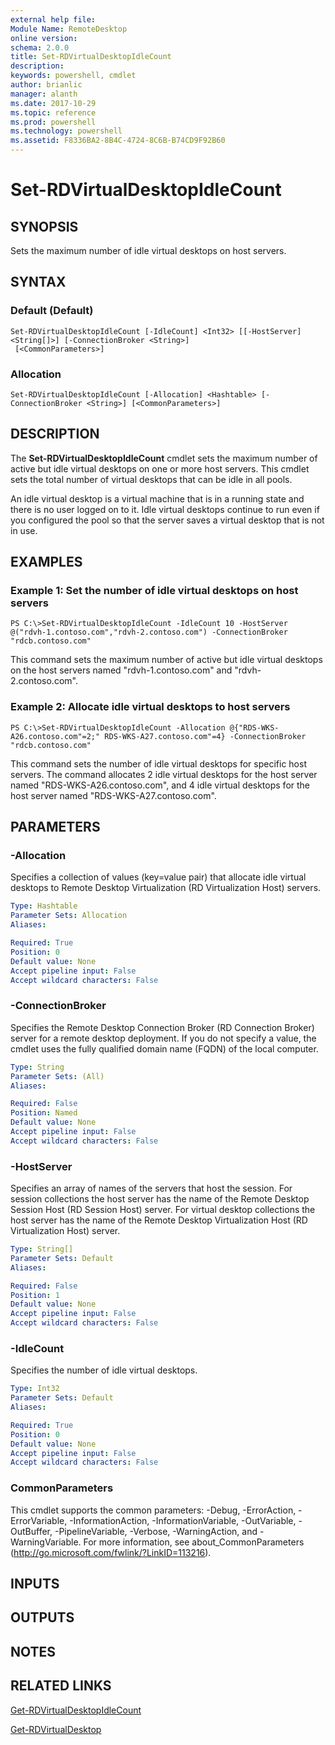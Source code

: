 ```yaml
---
external help file: 
Module Name: RemoteDesktop
online version: 
schema: 2.0.0
title: Set-RDVirtualDesktopIdleCount
description: 
keywords: powershell, cmdlet
author: brianlic
manager: alanth
ms.date: 2017-10-29
ms.topic: reference
ms.prod: powershell
ms.technology: powershell
ms.assetid: F8336BA2-8B4C-4724-8C6B-B74CD9F92B60
---
```


# Set-RDVirtualDesktopIdleCount

## SYNOPSIS
Sets the maximum number of idle virtual desktops on host servers.

## SYNTAX

### Default (Default)
```
Set-RDVirtualDesktopIdleCount [-IdleCount] <Int32> [[-HostServer] <String[]>] [-ConnectionBroker <String>]
 [<CommonParameters>]
```

### Allocation
```
Set-RDVirtualDesktopIdleCount [-Allocation] <Hashtable> [-ConnectionBroker <String>] [<CommonParameters>]
```

## DESCRIPTION
The **Set-RDVirtualDesktopIdleCount** cmdlet sets the maximum number of active but idle virtual desktops on one or more host servers.
This cmdlet sets the total number of virtual desktops that can be idle in all pools.

An idle virtual desktop is a virtual machine that is in a running state and there is no user logged on to it.
Idle virtual desktops continue to run even if you configured the pool so that the server saves a virtual desktop that is not in use.

## EXAMPLES

### Example 1: Set the number of idle virtual desktops on host servers
```
PS C:\>Set-RDVirtualDesktopIdleCount -IdleCount 10 -HostServer @("rdvh-1.contoso.com","rdvh-2.contoso.com") -ConnectionBroker "rdcb.contoso.com"
```

This command sets the maximum number of active but idle virtual desktops on the host servers named "rdvh-1.contoso.com" and "rdvh-2.contoso.com".

### Example 2: Allocate idle virtual desktops to host servers
```
PS C:\>Set-RDVirtualDesktopIdleCount -Allocation @{"RDS-WKS-A26.contoso.com"=2;" RDS-WKS-A27.contoso.com"=4} -ConnectionBroker "rdcb.contoso.com"
```

This command sets the number of idle virtual desktops for specific host servers.
The command allocates 2 idle virtual desktops for the host server named "RDS-WKS-A26.contoso.com", and 4 idle virtual desktops for the host server named "RDS-WKS-A27.contoso.com".

## PARAMETERS

### -Allocation
Specifies a collection of values (key=value pair) that allocate idle virtual desktops to Remote Desktop Virtualization (RD Virtualization Host) servers.

```yaml
Type: Hashtable
Parameter Sets: Allocation
Aliases: 

Required: True
Position: 0
Default value: None
Accept pipeline input: False
Accept wildcard characters: False
```

### -ConnectionBroker
Specifies the Remote Desktop Connection Broker (RD Connection Broker) server for a remote desktop deployment.
If you do not specify a value, the cmdlet uses the fully qualified domain name (FQDN) of the local computer.

```yaml
Type: String
Parameter Sets: (All)
Aliases: 

Required: False
Position: Named
Default value: None
Accept pipeline input: False
Accept wildcard characters: False
```

### -HostServer
Specifies an array of names of the servers that host the session.
For session collections the host server has the name of the Remote Desktop Session Host (RD Session Host) server.
For virtual desktop collections the host server has the name of the Remote Desktop Virtualization Host (RD Virtualization Host) server.

```yaml
Type: String[]
Parameter Sets: Default
Aliases: 

Required: False
Position: 1
Default value: None
Accept pipeline input: False
Accept wildcard characters: False
```

### -IdleCount
Specifies the number of idle virtual desktops.

```yaml
Type: Int32
Parameter Sets: Default
Aliases: 

Required: True
Position: 0
Default value: None
Accept pipeline input: False
Accept wildcard characters: False
```

### CommonParameters
This cmdlet supports the common parameters: -Debug, -ErrorAction, -ErrorVariable, -InformationAction, -InformationVariable, -OutVariable, -OutBuffer, -PipelineVariable, -Verbose, -WarningAction, and -WarningVariable. For more information, see about_CommonParameters (http://go.microsoft.com/fwlink/?LinkID=113216).

## INPUTS

## OUTPUTS

## NOTES

## RELATED LINKS

[Get-RDVirtualDesktopIdleCount](./Get-RDVirtualDesktopIdleCount.md)

[Get-RDVirtualDesktop](./Get-RDVirtualDesktop.md)

